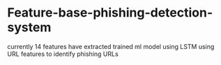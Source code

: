 # Feature-base-phishing-detection-system
currently 14 features have extracted
trained ml model using LSTM using URL features to identify phishing URLs
